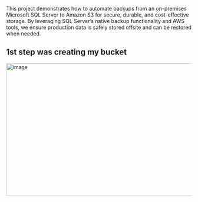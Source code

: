 This project demonstrates how to automate backups from an on-premises Microsoft SQL Server to Amazon S3 for secure, durable, and cost-effective storage. By leveraging SQL Server’s native backup functionality and AWS tools, we ensure production data is safely stored offsite and can be restored when needed.

## 1st step was creating my bucket
<img width="817" height="359" alt="image" src="https://github.com/user-attachments/assets/ac15037c-4e4a-4e7f-81cf-1ea482a4b33f" />

